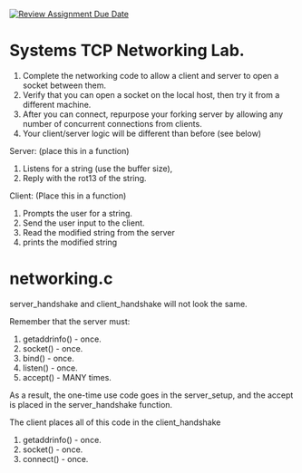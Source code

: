[![Review Assignment Due Date](https://classroom.github.com/assets/deadline-readme-button-24ddc0f5d75046c5622901739e7c5dd533143b0c8e959d652212380cedb1ea36.svg)](https://classroom.github.com/a/mPxozBjH)
# Systems TCP Networking Lab.

1. Complete the networking code to allow a client and server to open a socket between them.
2. Verify that you can open a socket on the local host, then try it from a different machine.
3. After you can connect, repurpose your forking server by allowing any number of concurrent connections from clients.
4. Your client/server logic will be different than before (see below)

Server: (place this in a function)
1. Listens for a string (use the buffer size),
2. Reply with the rot13 of the string.

Client: (Place this in a function)
1. Prompts the user for a string.
2. Send the user input to the client.
3. Read the modified string from the server
4. prints the modified string

# networking.c

server_handshake and client_handshake will not look the same.

Remember that the server must:
1. getaddrinfo() - once.
2. socket() - once.
3. bind() - once.
4. listen() - once.
5. accept() - MANY times.

As a result, the one-time use code goes in the server_setup, and the accept is placed in the server_handshake function.

The client places all of this code in the client_handshake
1. getaddrinfo() - once.
2. socket() - once.
5. connect() - once.



